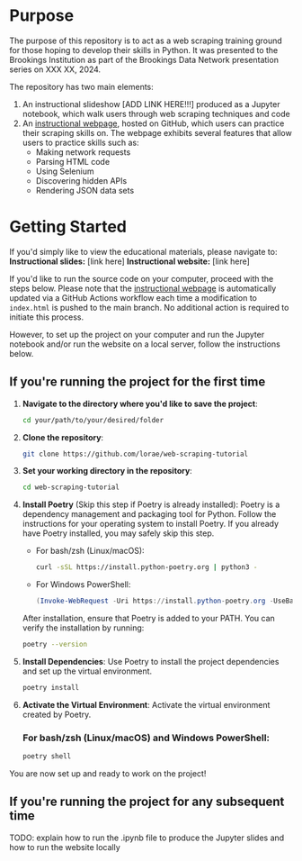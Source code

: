 # Purpose
The purpose of this repository is to act as a web scraping training ground for those hoping to develop their skills in Python. It was presented to the Brookings Institution as part of the Brookings Data Network presentation series on XXX XX, 2024.

The repository has two main elements: 
1. An instructional slideshow [ADD LINK HERE!!!] produced as a Jupyter notebook, which walk users through web scraping techniques and code
2. An [instructional webpage](https://lorae.github.io/web-scraping-tutorial/), hosted on GitHub, which users can practice their scraping skills on. The webpage exhibits several features that allow users to practice skills such as:
   - Making network requests
   - Parsing HTML code
   - Using Selenium
   - Discovering hidden APIs
   - Rendering JSON data sets

# Getting Started
If you'd simply like to view the educational materials, please navigate to:
**Instructional slides:** [link here]
**Instructional website:** [link here]

If you'd like to run the source code on your computer, proceed with the steps below. Please note that the [instructional webpage](https://lorae.github.io/web-scraping-tutorial/) is automatically updated via a GitHub Actions workflow each time a modification to `index.html` is pushed to the main branch. No additional action is required to initiate this process. 

However, to set up the project on your computer and run the Jupyter notebook and/or run the website on a local server, follow the instructions below. 

## If you're running the project for the first time

1. **Navigate to the directory where you'd like to save the project**:
    ```sh
    cd your/path/to/your/desired/folder
    ```

2. **Clone the repository**:
    ```sh
    git clone https://github.com/lorae/web-scraping-tutorial
    ```

3. **Set your working directory in the repository**:
    ```sh
    cd web-scraping-tutorial
    ```

4. **Install Poetry** (Skip this step if Poetry is already installed):
    Poetry is a dependency management and packaging tool for Python. Follow the instructions for your operating system to install Poetry. If you already have Poetry installed, you may safely skip this step.

    - For bash/zsh (Linux/macOS):
      ```sh
      curl -sSL https://install.python-poetry.org | python3 -
      ```

    - For Windows PowerShell:
      ```powershell
      (Invoke-WebRequest -Uri https://install.python-poetry.org -UseBasicParsing).Content | python -
      ```

    After installation, ensure that Poetry is added to your PATH. You can verify the installation by running:
   ```sh
   poetry --version
   ```

6. **Install Dependencies**:
    Use Poetry to install the project dependencies and set up the virtual environment.

    ```sh
    poetry install
    ```

7. **Activate the Virtual Environment**:
    Activate the virtual environment created by Poetry.

    ### For bash/zsh (Linux/macOS) and Windows PowerShell:
    
    ```sh
    poetry shell
    ```



You are now set up and ready to work on the project!

## If you're running the project for any subsequent time

TODO: explain how to run the .ipynb file to produce the Jupyter slides and how to run the website locally




